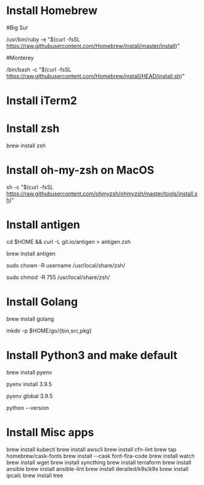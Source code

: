 # Install Homebrew

#Big Sur

/usr/bin/ruby -e "$(curl -fsSL https://raw.githubusercontent.com/Homebrew/install/master/install)"

#Monterey

/bin/bash -c "$(curl -fsSL https://raw.githubusercontent.com/Homebrew/install/HEAD/install.sh)"

# Install iTerm2

# Install zsh

brew install zsh

# Install oh-my-zsh on MacOS

sh -c "$(curl -fsSL https://raw.githubusercontent.com/ohmyzsh/ohmyzsh/master/tools/install.sh)"

# Install antigen

cd $HOME && curl -L git.io/antigen > antigen.zsh

brew install antigen

sudo chown -R username /usr/local/share/zsh/

sudo chmod -R 755 /usr/local/share/zsh/

# Install Golang

brew install golang

mkdir -p $HOME/go/{bin,src,pkg}

# Install Python3 and make default

brew install pyenv

pyenv install 3.9.5

pyenv global 3.9.5

python --version

# Install Misc apps

brew install kubectl
brew install awscli
brew install cfn-lint
brew tap homebrew/cask-fonts
brew install --cask font-fira-code
brew install watch
brew install wget
brew install syncthing
brew install terraform
brew install ansible
brew install ansible-lint
brew install derailed/k9s/k9s
brew install ipcalc
brew install tree
